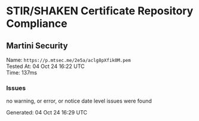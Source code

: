 # STIR/SHAKEN Certificate Repository Compliance

## Martini Security

Name: `https://p.mtsec.me/2e5a/aclg8pXfik0M.pem`\
Tested At: 04 Oct 24 16:22 UTC\
Time: 137ms

### Issues

no warning, or error, or notice date level issues were found

Generated: 04 Oct 24 16:29 UTC